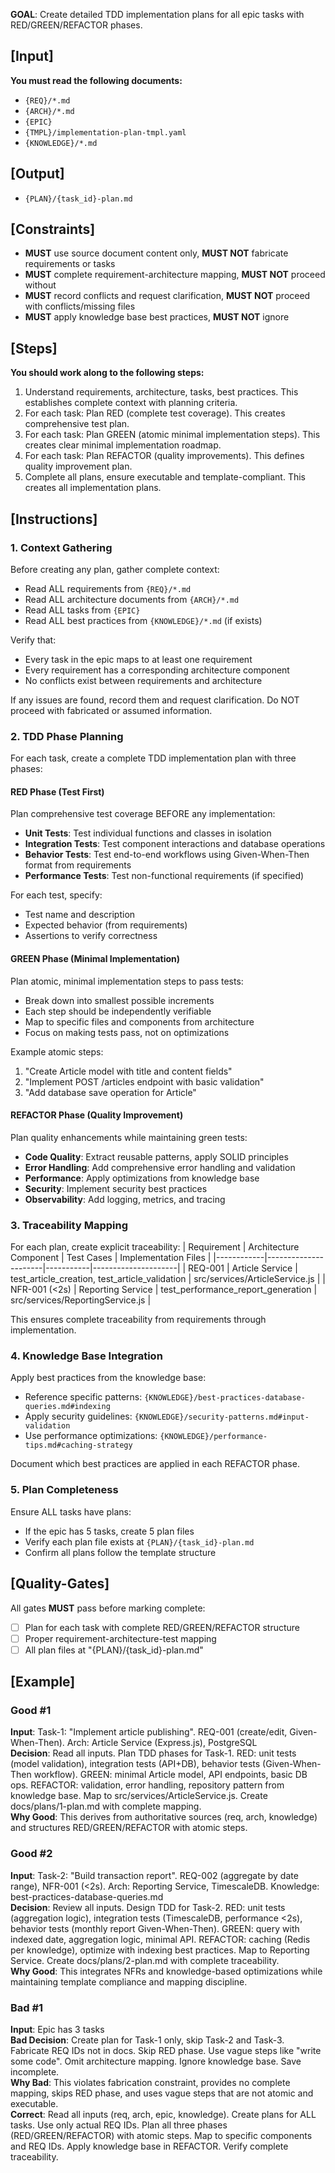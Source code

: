 **GOAL**: Create detailed TDD implementation plans for all epic tasks with RED/GREEN/REFACTOR phases.

## [Input]
**You must read the following documents:**
- `{REQ}/*.md`
- `{ARCH}/*.md`
- `{EPIC}`
- `{TMPL}/implementation-plan-tmpl.yaml`
- `{KNOWLEDGE}/*.md`

## [Output]
- `{PLAN}/{task_id}-plan.md`

## [Constraints]
- **MUST** use source document content only, **MUST NOT** fabricate requirements or tasks
- **MUST** complete requirement-architecture mapping, **MUST NOT** proceed without
- **MUST** record conflicts and request clarification, **MUST NOT** proceed with conflicts/missing files
- **MUST** apply knowledge base best practices, **MUST NOT** ignore

## [Steps]
**You should work along to the following steps:**
1. Understand requirements, architecture, tasks, best practices. This establishes complete context with planning criteria.
2. For each task: Plan RED (complete test coverage). This creates comprehensive test plan.
3. For each task: Plan GREEN (atomic minimal implementation steps). This creates clear minimal implementation roadmap.
4. For each task: Plan REFACTOR (quality improvements). This defines quality improvement plan.
5. Complete all plans, ensure executable and template-compliant. This creates all implementation plans.

## [Instructions]

### 1. Context Gathering
Before creating any plan, gather complete context:
- Read ALL requirements from `{REQ}/*.md`
- Read ALL architecture documents from `{ARCH}/*.md`
- Read ALL tasks from `{EPIC}`
- Read ALL best practices from `{KNOWLEDGE}/*.md` (if exists)

Verify that:
- Every task in the epic maps to at least one requirement
- Every requirement has a corresponding architecture component
- No conflicts exist between requirements and architecture

If any issues are found, record them and request clarification. Do NOT proceed with fabricated or assumed information.

### 2. TDD Phase Planning
For each task, create a complete TDD implementation plan with three phases:

#### RED Phase (Test First)
Plan comprehensive test coverage BEFORE any implementation:
- **Unit Tests**: Test individual functions and classes in isolation
- **Integration Tests**: Test component interactions and database operations
- **Behavior Tests**: Test end-to-end workflows using Given-When-Then format from requirements
- **Performance Tests**: Test non-functional requirements (if specified)

For each test, specify:
- Test name and description
- Expected behavior (from requirements)
- Assertions to verify correctness

#### GREEN Phase (Minimal Implementation)
Plan atomic, minimal implementation steps to pass tests:
- Break down into smallest possible increments
- Each step should be independently verifiable
- Map to specific files and components from architecture
- Focus on making tests pass, not on optimizations

Example atomic steps:
1. "Create Article model with title and content fields"
2. "Implement POST /articles endpoint with basic validation"
3. "Add database save operation for Article"

#### REFACTOR Phase (Quality Improvement)
Plan quality enhancements while maintaining green tests:
- **Code Quality**: Extract reusable patterns, apply SOLID principles
- **Error Handling**: Add comprehensive error handling and validation
- **Performance**: Apply optimizations from knowledge base
- **Security**: Implement security best practices
- **Observability**: Add logging, metrics, and tracing

### 3. Traceability Mapping
For each plan, create explicit traceability:
| Requirement | Architecture Component | Test Cases | Implementation Files |
|------------|----------------------|-----------|---------------------|
| REQ-001 | Article Service | test_article_creation, test_article_validation | src/services/ArticleService.js |
| NFR-001 (<2s) | Reporting Service | test_performance_report_generation | src/services/ReportingService.js |

This ensures complete traceability from requirements through implementation.

### 4. Knowledge Base Integration
Apply best practices from the knowledge base:
- Reference specific patterns: `{KNOWLEDGE}/best-practices-database-queries.md#indexing`
- Apply security guidelines: `{KNOWLEDGE}/security-patterns.md#input-validation`
- Use performance optimizations: `{KNOWLEDGE}/performance-tips.md#caching-strategy`

Document which best practices are applied in each REFACTOR phase.

### 5. Plan Completeness
Ensure ALL tasks have plans:
- If the epic has 5 tasks, create 5 plan files
- Verify each plan file exists at `{PLAN}/{task_id}-plan.md`
- Confirm all plans follow the template structure

## [Quality-Gates]
All gates **MUST** pass before marking complete:
- [ ] Plan for each task with complete RED/GREEN/REFACTOR structure
- [ ] Proper requirement-architecture-test mapping
- [ ] All plan files at "{PLAN}/{task_id}-plan.md"

## [Example]

### Good #1
**Input**: Task-1: "Implement article publishing". REQ-001 (create/edit, Given-When-Then). Arch: Article Service (Express.js), PostgreSQL  
**Decision**: Read all inputs. Plan TDD phases for Task-1. RED: unit tests (model validation), integration tests (API+DB), behavior tests (Given-When-Then workflow). GREEN: minimal Article model, API endpoints, basic DB ops. REFACTOR: validation, error handling, repository pattern from knowledge base. Map to src/services/ArticleService.js. Create docs/plans/1-plan.md with complete mapping.  
**Why Good**: This derives from authoritative sources (req, arch, knowledge) and structures RED/GREEN/REFACTOR with atomic steps.

### Good #2
**Input**: Task-2: "Build transaction report". REQ-002 (aggregate by date range), NFR-001 (<2s). Arch: Reporting Service, TimescaleDB. Knowledge: best-practices-database-queries.md  
**Decision**: Review all inputs. Design TDD for Task-2. RED: unit tests (aggregation logic), integration tests (TimescaleDB, performance <2s), behavior tests (monthly report Given-When-Then). GREEN: query with indexed date, aggregation logic, minimal API. REFACTOR: caching (Redis per knowledge), optimize with indexing best practices. Map to Reporting Service. Create docs/plans/2-plan.md with complete traceability.  
**Why Good**: This integrates NFRs and knowledge-based optimizations while maintaining template compliance and mapping discipline.

### Bad #1
**Input**: Epic has 3 tasks  
**Bad Decision**: Create plan for Task-1 only, skip Task-2 and Task-3. Fabricate REQ IDs not in docs. Skip RED phase. Use vague steps like "write some code". Omit architecture mapping. Ignore knowledge base. Save incomplete.  
**Why Bad**: This violates fabrication constraint, provides no complete mapping, skips RED phase, and uses vague steps that are not atomic and executable.  
**Correct**: Read all inputs (req, arch, epic, knowledge). Create plans for ALL tasks. Use only actual REQ IDs. Plan all three phases (RED/GREEN/REFACTOR) with atomic steps. Map to specific components and REQ IDs. Apply knowledge base in REFACTOR. Verify complete traceability.
